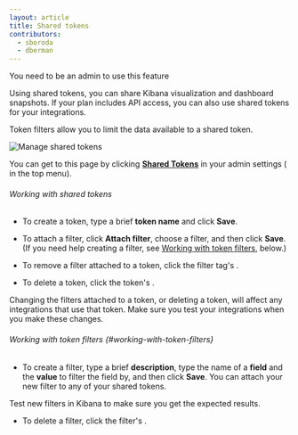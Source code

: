 ```yaml
---
layout: article
title: Shared tokens
contributors:
  - sboroda
  - dberman
---
```


<div class="info-box note">
    You need to be an admin to use this feature
</div>

Using shared tokens, you can share Kibana visualization and dashboard snapshots. If your plan includes API access, you can also use shared tokens for your integrations.

Token filters allow you to limit the data available to a shared token.

![Manage shared tokens]({{site.baseurl}}/images/access-and-authentication/access-and-authentication--shared-tokens.png)

You can get to this page by clicking [**Shared Tokens**](https://app.logz.io/#/dashboard/settings/shared-tokens) in your admin settings (<i class="li li-gear"></i> in the top menu).

###### Working with shared tokens

* To create a token, type a brief **token name** and click **Save**.

* To attach a filter, click **Attach filter**, choose a filter, and then click **Save**. (If you need help creating a filter, see [Working with token filters](#working-with-token-filters), below.)

* To remove a filter attached to a token, click the filter tag's <i class="li li-x"></i>.

* To delete a token, click the token's <i class="li li-x"></i>.

<div class="info-box gotcha">Changing the filters attached to a token, or deleting a token, will affect any integrations that use that token. Make sure you test your integrations when you make these changes.</div>

###### Working with token filters {#working-with-token-filters}

* To create a filter, type a brief **description**, type the name of a **field** and the **value** to filter the field by, and then click **Save**. You can attach your new filter to any of your shared tokens.

<div class="info-box tip">Test new filters in Kibana to make sure you get the expected results.</div>

* To delete a filter, click the filter's <i class="li li-x"></i>.